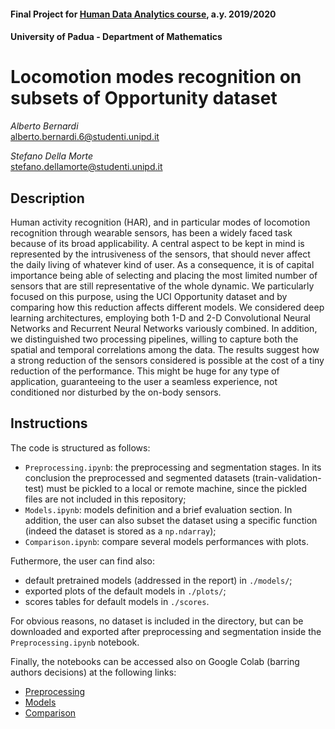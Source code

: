 #### Final Project for [Human Data Analytics course](http://www.dei.unipd.it/~rossi/), a.y. 2019/2020

#### University of Padua - Department of Mathematics

# Locomotion modes recognition on subsets of Opportunity dataset

*Alberto Bernardi* \
alberto.bernardi.6@studenti.unipd.it

*Stefano Della Morte* \
stefano.dellamorte@studenti.unipd.it


## Description
Human activity recognition (HAR), and in particular modes of locomotion recognition through 
wearable sensors, has been a widely faced task because of its broad applicability. 
A central aspect to be kept in mind is represented by the intrusiveness of the sensors, that should never affect the daily living of whatever kind of user.
As a consequence, it is of capital importance being able of selecting and placing the most limited number of sensors that are still representative of the whole dynamic. 
We particularly focused on this purpose, using the UCI Opportunity dataset and by comparing how this reduction affects different models.
We considered deep learning architectures, employing both 1-D and 2-D Convolutional Neural Networks and Recurrent Neural Networks variously combined. 
In addition, we distinguished two processing pipelines, willing to capture both the spatial and temporal correlations among the data.
The results suggest how a strong reduction of the sensors considered is possible at the cost of a tiny reduction of the performance.
This might be huge for any type of application, guaranteeing to the user a seamless experience, not conditioned nor disturbed by the on-body sensors.


## Instructions
The code is structured as follows:
* `Preprocessing.ipynb`: the preprocessing and segmentation stages. In its conclusion the preprocessed and segmented datasets (train-validation-test) must be pickled to a local or remote machine, since the pickled files are not included in this repository;
* `Models.ipynb`: models definition and a brief evaluation section. In addition, the user can also subset the dataset using a specific function (indeed the dataset is stored as a `np.ndarray`);
* `Comparison.ipynb`: compare several models performances with plots.

Futhermore, the user can find also:
* default pretrained models (addressed in the report) in `./models/`;
* exported plots of the default models in `./plots/`;
* scores tables for default models in `./scores`.

For obvious reasons, no dataset is included in the directory, but can be downloaded and exported after preprocessing and segmentation inside the `Preprocessing.ipynb` notebook.

Finally, the notebooks can be accessed also on Google Colab (barring authors decisions) at the following links:
* [Preprocessing](https://colab.research.google.com/drive/1iNZN0DZq9I8prnEf07IbGHEVx0bHHGwi?usp=sharing)
* [Models](https://colab.research.google.com/drive/11YslYdPONF6ajAnnB-actRCkZrFdelp_?usp=sharing)
* [Comparison](https://colab.research.google.com/drive/1C0mc-9KKolIAU0gIkQGes2funAXhLtW1?usp=sharing)
